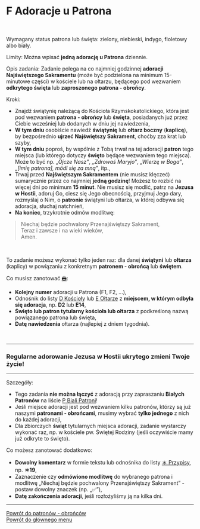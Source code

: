 # <span class="status status-list"><span class="status status-list">F</span> Adoracje u Patrona</span>
<br />

<span class="status status-title">Wymagany status patrona lub święta:</span> <span class="status status-green">zielony</span>, <span class="status status-blue">niebieski</span>, <span class="status status-indigo">indygo</span>, <span class="status status-violet">fioletowy</span> albo <span class="status status-white">biały</span>.
<br />

<span class="status status-title">Limity:</span> Można wpisać **jedną adorację u Patrona** dziennie.
<br />

<span class="status status-title">Opis zadania:</span> Zadanie polega na co najmniej godzinnej **adoracji Najświętszego Sakramentu** (może być podzielona na minimum 15-minutowe części) w kościele lub na ołtarzu, będącego pod wezwaniem **odkrytego święta** lub **zaproszonego patrona - obrońcy**.
<br />

<span class="status status-title">Kroki:</span>
- Znajdź świątynię należącą do Kościoła Rzymskokatolickiego, która jest pod wezwaniem **patrona - obrońcy** lub **święta**, posiadanych już przez Ciebie wcześniej lub dodanych w dniu jej nawiedzenia,
- **W tym dniu** osobiście nawiedź **świątynię** lub **ołtarz boczny** (**kaplicę**), by bezpośrednio **ujrzeć Najświętszy Sakrament**, choćby zza krat lub szyby,
- **W tym dniu** poproś, by wspólnie z Tobą trwał na tej adoracji **patron** tego miejsca (lub którego dotyczy **święto** będące wezwaniem tego miejsca). Może to być np. _„Ojcze Nasz”_, _„Zdrowaś Maryjo”_, _„Wierzę w Boga”_, _„[imię patrona], módl się za mną”_, itp.,
- Trwaj przed **Najświętszym Sakramentem** (nie musisz klęczeć) sumarycznie przez co najmniej **jedną godzinę**! Możesz to rozbić na więcej dni po minimum **15 minut**. Nie musisz się modlić, patrz na **Jezusa w Hostii**, adoruj Go, ciesz się Jego obecnością, przyjmuj Jego dary, rozmyślaj o Nim, o **patronie** świątyni lub ołtarza, w której odbywa się adoracja, słuchaj natchnień,
- **Na koniec**, trzykrotnie odmów modlitwę:
> Niechaj będzie pochwalony Przenajświętszy Sakrament,  
> Teraz i zawsze i na wieki wieków,  
> Amen.

<br />

<span class="status status-title">To zadanie możesz wykonać tylko jeden raz:</span> dla danej **świątyni** lub **ołtarza** (kaplicy) w powiązaniu z konkretnym **patronem - obrońcą** lub **świętem**.
<br />

<span class="status status-title">Co musisz zanotować [🖶](wszystkie_materialy_do_pobrania.md#adoracje-u-patrona):</span>
- **Kolejny numer** adoracji u Patrona (F1, F2, ...),
- Odnośnik do listy [<span class="status status-list"><span class="status status-list">D</span> Kościoły</span>](koscioly.md) lub [<span class="status status-list"><span class="status status-list">E</span> Ołtarze</span>](oltarze.md) z **miejscem, w którym odbyła się adoracja**, np. **D2** lub **E14**,
- **Święto lub patron tytularny kościoła lub ołtarza** z podkreśloną nazwą powiązanego patrona lub święta,
- **Datę nawiedzenia** ołtarza (najlepiej z dniem tygodnia).
<br />

---
### <div class="colored centered">Regularne adorowanie Jezusa w Hostii ukrytego zmieni Twoje życie!</div>

---
<span class="status status-title">Szczegóły:</span>
- Tego zadania **nie można łączyć** z adoracją przy zapraszaniu **Białych Patronów** na liście [<span class="status status-list"><span class="status status-white">P</span> Biali Patroni</span>](biali_patroni.md)!
- Jeśli miejsce adoracji jest pod wezwaniem kilku patronów, którzy są już naszymi **patronami - obrońcami**, musimy wybrać **tylko jednego** z nich do każdej adoracji,
- Dla zbiorczych **świąt** tytularnych miejsca adoracji, zadanie wystarczy wykonać raz, np. w kościele pw. Świętej Rodziny (jeśli oczywiście mamy już odkryte to święto).

<span class="status status-title">Co możesz zanotować dodatkowo:</span>
- **Dowolny komentarz** w formie tekstu lub odnośnika do listy [<span class="status status-list"><span class="status status-list">＊</span> Przypisy</span>](przypisy.md), np. **＊19**,
- Zaznaczenie czy **odmówiono modlitwę** do wybranego patrona i modlitwę „Niechaj będzie pochwalony Przenajświętszy Sakrament” - postaw dowolny znaczek (np. „✅”),
- **Datę zakończenia adoracji**, jeśli rozłożyliśmy ją na kilka dni.

---
[Powrót do patronów - obrońców](patroni_obroncy.md)  
[Powrót do głównego menu](index.md)
